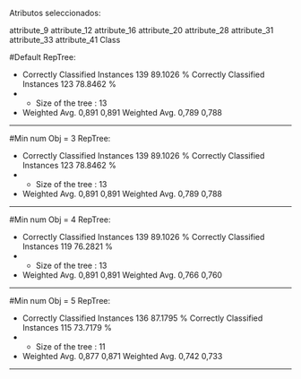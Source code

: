 Atributos seleccionados: 

attribute_9
attribute_12
attribute_16
attribute_20
attribute_28
attribute_31
attribute_33
attribute_41
Class


#Default RepTree:
* Correctly Classified Instances         139               89.1026 %
Correctly Classified Instances         123               78.8462 %
* * Size of the tree : 13
* Weighted Avg. 0,891 0,891
Weighted Avg. 0,789 0,788
---- 

#Min num Obj = 3 RepTree:
* Correctly Classified Instances         139               89.1026 %
Correctly Classified Instances         123               78.8462 %
* * Size of the tree : 13
* Weighted Avg. 0,891 0,891
Weighted Avg. 0,789 0,788
---- 

#Min num Obj = 4 RepTree:
* Correctly Classified Instances         139               89.1026 %
Correctly Classified Instances         119               76.2821 %
* * Size of the tree : 13
* Weighted Avg. 0,891 0,891
Weighted Avg. 0,766 0,760
---- 

#Min num Obj = 5 RepTree:
* Correctly Classified Instances         136               87.1795 %
Correctly Classified Instances         115               73.7179 %
* * Size of the tree : 11
* Weighted Avg. 0,877 0,871
Weighted Avg. 0,742 0,733
---- 

